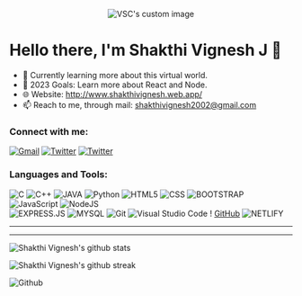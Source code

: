 <p align="center">
  <img src="https://github.com/Vignesh-2811/Vignesh-2811/blob/master/readme.gif" alt="VSC's custom image"/>
</p>

# Hello there, I'm Shakthi Vignesh J 👋

- 🌱 Currently learning more about this virtual world.
- 🥅 2023 Goals: Learn more about React and Node.
- 🌐 Website: http://www.shakthivignesh.web.app/
- 📫 Reach to me, through mail: shakthivignesh2002@gmail.com

### Connect with me:

<a href="mailto:shakthivignesh2002@gmail.com">![Gmail](https://img.shields.io/badge/Gmail-D14836?style=for-the-badge&logo=gmail&logoColor=white)</a> <a href="https://twitter.com/Darkemerald007">![Twitter](https://img.shields.io/badge/Twitter-%231DA1F2.svg?style=for-the-badge&logo=Twitter&logoColor=white)</a> <a href="https://www.linkedin.com/in/shakthi-vignesh-j/">![Twitter](https://img.shields.io/badge/LinkedIn-0077B5?style=for-the-badge&logo=linkedin&logoColor=white)</a>

### Languages and Tools:

![C](https://img.shields.io/badge/C-00599C?style=for-the-badge&logo=c&logoColor=white)
![C++](https://img.shields.io/badge/C%2B%2B-00599C?style=for-the-badge&logo=c%2B%2B&logoColor=white)
![JAVA](https://img.shields.io/badge/Java-ED8B00?style=for-the-badge&logo=java&logoColor=white)
![Python](https://img.shields.io/badge/python-3670A0?style=for-the-badge&logo=python&logoColor=ffdd54)
![HTML5](https://img.shields.io/badge/html5-%23E34F26.svg?style=for-the-badge&logo=html5&logoColor=white)
![CSS](https://img.shields.io/badge/CSS-239120?&style=for-the-badge&logo=css3&logoColor=white)
![BOOTSTRAP](https://img.shields.io/badge/Bootstrap-563D7C?style=for-the-badge&logo=bootstrap&logoColor=white)
![JavaScript](https://img.shields.io/badge/javascript-%23323330.svg?style=for-the-badge&logo=javascript&logoColor=%23F7DF1E)
![NodeJS](https://img.shields.io/badge/node.js-%2343853D.svg?style=for-the-badge&logo=node.js&logoColor=white)  
![EXPRESS.JS](https://img.shields.io/badge/Express.js-404D59?style=for-the-badge)
![MYSQL](https://img.shields.io/badge/MySQL-00000F?style=for-the-badge&logo=mysql&logoColor=white)
![Git](https://img.shields.io/badge/git-%23F05033.svg?style=for-the-badge&logo=git&logoColor=white)
![Visual Studio Code](https://img.shields.io/badge/VisualStudioCode-0078d7.svg?style=for-the-badge&logo=visual-studio-code&logoColor=white) !
[GitHub](https://img.shields.io/badge/github-%23121011.svg?style=for-the-badge&logo=github&logoColor=white)
![NETLIFY](https://img.shields.io/badge/Netlify-00C7B7?style=for-the-badge&logo=netlify&logoColor=white)

---

---

![Shakthi Vignesh's github stats](https://github-readme-stats.vercel.app/api?username=Vignesh-2811&show_icons=true&theme=tokyonight)

![Shakthi Vignesh's github streak](https://github-readme-streak-stats.herokuapp.com/?user=Vignesh-2811&theme=radical&include_all_commits=true&count_private=true)

![Github ](https://komarev.com/ghpvc/?username=Vignesh-2811&color=blueviolet)
